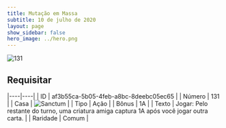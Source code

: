 ```yaml
---
title: Mutação em Massa
subtitle: 10 de julho de 2020
layout: page
show_sidebar: false
hero_image: ../hero.png
---
```


![131](https://cdn.keyforgegame.com/media/card_front/pt/479_131_M548P4M3F4G2_pt.png)

## Requisitar

|----|----|
| ID | af3b55ca-5b05-4feb-a8bc-8deebc05ec65 |
| Número | 131 |
| Casa | ![Sanctum](https://archonarcana.com/images/thumb/c/c7/Sanctum.png/22px-Sanctum.png "Santuário") |
| Tipo | Ação |
| Bônus | 1A |
| Texto | Jogar: Pelo restante do turno, uma criatura amiga captura 1A após você jogar outra carta. |
| Raridade | Comum |
